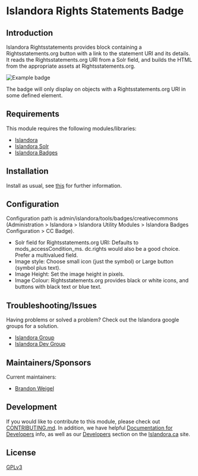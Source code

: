# Islandora Rights Statements Badge

## Introduction

Islandora Rightsstatements provides block containing a Rightsstatements.org button with a link to the statement URI and its details.
It reads the Rightsstatements.org URI from a Solr field, and builds the HTML from the appropriate assets at Rightsstatements.org.

![Example badge](https://raw.githubusercontent.com/rightsstatements/rightsstatements.github.io/master/files/buttons/InC.white.png)

The badge will only display on objects with a Rightsstatements.org URI in some defined element.

## Requirements

This module requires the following modules/libraries:

* [Islandora](https://github.com/islandora/islandora)
* [Islandora Solr](https://github.com/islandora/islandora_solr)
* [Islandora Badges](../../)

## Installation

Install as usual, see [this](https://drupal.org/documentation/install/modules-themes/modules-7) for further information.

## Configuration

Configuration path is admin/islandora/tools/badges/creativecommons (Administration > Islandora > Islandora Utility Modules > Islandora Badges Configuration > CC Badge).

* Solr field for Rightsstatements.org URI: Defaults to mods_accessCondition_ms. dc.rights would also be a good choice. Prefer a multivalued field.
* Image style: Choose small icon (just the symbol) or Large button (symbol plus text).
* Image Height: Set the image height in pixels.
* Image Colour: Rightsstatements.org provides black or white icons, and buttons with black text or blue text.

## Troubleshooting/Issues

Having problems or solved a problem? Check out the Islandora google groups for a solution.

* [Islandora Group](https://groups.google.com/forum/?hl=en&fromgroups#!forum/islandora)
* [Islandora Dev Group](https://groups.google.com/forum/?hl=en&fromgroups#!forum/islandora-dev)

## Maintainers/Sponsors

Current maintainers:

* [Brandon Weigel](https://github.com/bondjimbond)

## Development

If you would like to contribute to this module, please check out [CONTRIBUTING.md](CONTRIBUTING.md). In addition, we have helpful [Documentation for Developers](https://github.com/Islandora/islandora/wiki#wiki-documentation-for-developers) info, as well as our [Developers](http://islandora.ca/developers) section on the [Islandora.ca](http://islandora.ca) site.

## License

[GPLv3](http://www.gnu.org/licenses/gpl-3.0.txt)
